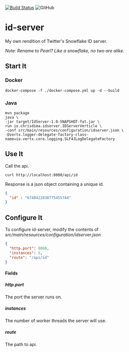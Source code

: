 [![Build Status](https://travis-ci.com/chrisdimaio/id-server.svg?branch=master)](https://travis-ci.com/chrisdimaio/id-server)
![GitHub](https://img.shields.io/github/license/chrisdimaio/poker-evaluator)
# id-server
My own rendition of Twitter's Snowflake ID server.

*Note: Rename to Pearl? Like a snowflake, no two are alike.*
## Start It
### Docker
```shell script
docker-compose -f ./docker-compose.yml up -d --build
```

### Java
```shell script
mvn package
java \
-jar target/IdServer-1.0-SNAPSHOT-fat.jar \
run io.chrisdima.idserver.IDServerVerticle \
-conf src/main/resources/configuration/idserver.json \
-Dvertx.logger-delegate-factory-class-name=io.vertx.core.logging.SLF4JLogDelegateFactory
```

## Use It
Call the api.
```shell script
curl http://localhost:8080/api/id
```
Response is a json object containing a unique id.
```json
{
  "id" : "6740422838775455744"
}
```

## Configure It
To configure id-server, modify the contents of *src/main/resources/configuration/idserver.json*
```json
{
  "http.port": 8080,
  "instances": 5,
  "route": "/api/id"
}
```
#### Fields
##### http.port
The port the server runs on.
##### instances
The number of worker threads the server will use.
##### route
The path to api.


